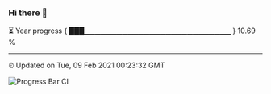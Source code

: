 ### Hi there 👋

⏳ Year progress { ███▁▁▁▁▁▁▁▁▁▁▁▁▁▁▁▁▁▁▁▁▁▁▁▁▁▁▁ } 10.69 %

---

⏰ Updated on Tue, 09 Feb 2021 00:23:32 GMT

![Progress Bar CI](https://github.com/liununu/liununu/workflows/Progress%20Bar%20CI/badge.svg)
